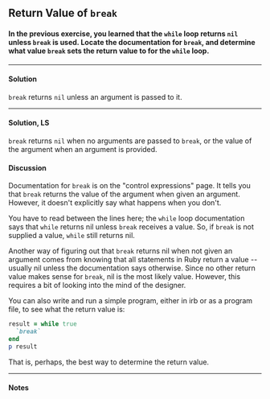 ## Return Value of `break`
#### In the previous exercise, you learned that the `while` loop returns `nil` unless `break` is used. Locate the documentation for `break`, and determine what value `break` sets the return value to for the `while` loop.
___
#### Solution
`break` returns `nil` unless an argument is passed to it.
___
#### Solution, LS
`break` returns `nil` when no arguments are passed to `break`, or the value of the argument when an argument is provided.
#### Discussion
Documentation for `break` is on the "control expressions" page. It tells you that `break` returns the value of the argument when given an argument. However, it doesn't explicitly say what happens when you don't.

You have to read between the lines here; the `while` loop documentation says that `while` returns nil unless `break` receives a value. So, if `break` is not supplied a value, `while` still returns nil.

Another way of figuring out that `break` returns nil when not given an argument comes from knowing that all statements in Ruby return a value -- usually nil unless the documentation says otherwise. Since no other return value makes sense for `break`, nil is the most likely value. However, this requires a bit of looking into the mind of the designer.

You can also write and run a simple program, either in irb or as a program file, to see what the return value is:
```ruby
result = while true
  `break`
end
p result
```
That is, perhaps, the best way to determine the return value.
___
#### Notes
